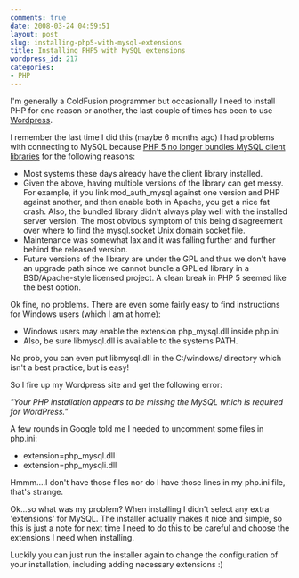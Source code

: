 ```yaml
---
comments: true
date: 2008-03-24 04:59:51
layout: post
slug: installing-php5-with-mysql-extensions
title: Installing PHP5 with MySQL extensions
wordpress_id: 217
categories:
- PHP
---
```


I'm generally a ColdFusion programmer but occasionally I need to install PHP for one reason or another, the last couple of times has been to use [Wordpress](http://wordpress.org/).

I remember the last time I did this (maybe 6 months ago) I had problems with connecting to MySQL because [PHP 5 no longer bundles MySQL client libraries](http://www.php.net/manual/en/faq.databases.php#faq.databases.mysql.php5) for the following reasons:

  * Most systems these days already have the client library installed.
  * Given the above, having multiple versions of the library can get messy. For example, if you link mod_auth_mysql against one version and PHP against another, and then enable both in Apache, you get a nice fat crash. Also, the bundled library didn't always play well with the installed server version. The most obvious symptom of this being disagreement over where to find the mysql.socket Unix domain socket file.
  * Maintenance was somewhat lax and it was falling further and further behind the released version.
  * Future versions of the library are under the GPL and thus we don't have an upgrade path since we cannot bundle a GPL'ed library in a BSD/Apache-style licensed project. A clean break in PHP 5 seemed like the best option.

Ok fine, no problems. There are even some fairly easy to find instructions for Windows users (which I am at home):
	
  * Windows users may enable the extension php_mysql.dll inside php.ini
  * Also, be sure libmysql.dll is available to the systems PATH.

No prob, you can even put libmysql.dll in the C:/windows/ directory which isn't a best practice, but is easy!

So I fire up my Wordpress site and get the following error:

_"Your PHP installation appears to be missing the MySQL which is required for WordPress."_

A few rounds in Google told me I needed to uncomment some files in php.ini:
	
  * extension=php_mysql.dll
  * extension=php_mysqli.dll

Hmmm....I don't have those files nor do I have those lines in my php.ini file, that's strange.

Ok...so what was my problem? When installing I didn't select any extra 'extensions' for MySQL. The installer actually makes it nice and simple, so this is just a note for next time I need to do this to be careful and choose the extensions I need when installing.

Luckily you can just run the installer again to change the configuration of your installation, including adding necessary extensions :)
